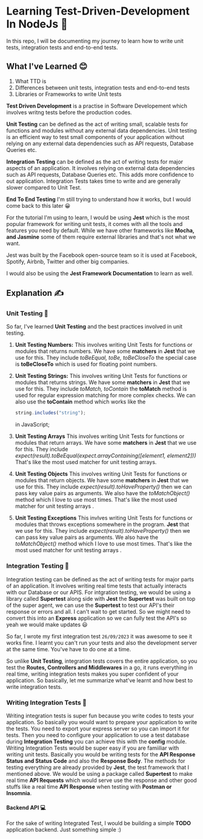 # Learning Test-Driven-Development In NodeJs 🚀

In this repo, I will be documenting my journey to learn how to write unit tests, integration tests and end-to-end tests.

## What I've Learned 😊

1. What TTD is
2. Differences between unit tests, integration tests and end-to-end tests
3. Libraries or Frameworks to write Unit tests

**Test Driven Development** is a practise in Software Developement which involves writng tests before the production codes.

**Unit Testing** can be defined as the act of writing small, scalable tests for functions and modules without any external data dependencies. Unit testing is an efficient way to test small components of your application without relying on any external data dependencies such as API requests, Database Queries etc.

**Integration Testing** can be defined as the act of writing tests for major aspects of an application. It involves relying on external data dependencies such as API requests, Database Queries etc. This adds more confidence to out application. Integration Tests takes time to write and are generally slower compared to Unit Test.

**End To End Testing** I'm still trying to understand how it works, but I would come back to this later 😀

For the tutorial I'm using to learn, I would be using **Jest** which is the most popular framework for writing unit tests, it comes with all the tools and features you need by default. While we have other frameworks like **Mocha, and Jasmine** some of them require external libraries and that's not what we want.

Jest was built by the Facebook open-source team so it is used at Facebook, Spotify, Airbnb, Twitter and other big companies.

I would also be using the **Jest Framework Documentation** to learn as well.

## Explanation ✍️

### Unit Testing 🧪

So far, I've learned **Unit Testing** and the best practices involved in unit testing.

1. **Unit Testing Numbers:**
   This involves writing Unit Tests for functions or modules that returns numbers. We have some **matchers** in **Jest** that we use for this. They include _toBeEqual, toBe, toBeCloseTo_ the special case is **toBeCloseTo** which is used for floating point numbers.

2. **Unit Testing Strings:**
   This involves writing Unit Tests for functions or modules that returns strings. We have some **matchers** in **Jest** that we use for this. They include _toMatch, toContain_ the **toMatch** method is used for regular expression matching for more complex checks. We can also use the **toContain** method which works like the

   ```js
   string.includes("string");
   ```

   in JavaScript;

3. **Unit Testing Arrays**
   This involves writing Unit Tests for functions or modules that return arrays. We have some **matchers** in **Jest** that we use for this. They include _expect(result).toBeEqual(expect.arrayContaining([element1, element2]))_
   That's like the most used matcher for unit testing arrays.

4. **Unit Testing Objects**
   This involves writing Unit Tests for functions or modules that return objects. We have some **matchers** in **Jest** that we use for this. They include _expect(result).toHaveProperty()_ then we can pass key value pairs as arguments. We also have the _toMatchObject()_ method which I love to use most times.
   That's like the most used matcher for unit testing arrays .

5. **Unit Testing Exceptions**
   This invlves writing Unit Tests for functions or modules that throws exceptions somewhere in the program.
   **Jest** that we use for this. They include _expect(result).toHaveProperty()_ then we can pass key value pairs as arguments. We also have the _toMatchObject()_ method which I love to use most times.
   That's like the most used matcher for unit testing arrays .

### Integration Testing 🧪

Integration testing can be defined as the act of writing tests for major parts of an application. It involves writing real time tests that actually interacts with our Database or our APIS. For intgration testing, we would be using a library called **Supertest** along side with **Jest** the **Supertest** was built on top of the super agent, we can use the **Supertest** to test our API's their response or errors and all. I can't wait to get started. So we might need to convert this into an **Express** application so we can fully test the API's so yeah we would make updates 😃

So far, I wrote my first integration test `26/09/2023` it was awesome to see it works fine. I learnt you can't run your tests and also the development server at the same time. You've have to do one at a time.

So unlike **Unit Testing**, integration tests covers the entire application, so you test the **Routes, Controllers and Middlewares** in a go, it runs everything in real time, writing integration tests makes you super confident of your application. So basically, let me summarize what've learnt and how best to write integration tests.


### Writing Integration Tests 🧪

Writing integration tests is super fun because you write codes to tests your application. So basically you would want to prepare your application to write the tests. You need to export your express server so you can import it for tests. Then you need to configure your application to use a test database during **Integration Testing**  you can achieve this with the **config** module. Writing Integration Tests would be super easy if you are famiiliar with writing unit tests.  Basically you would be writing tests for the **API Response** **Status and Status Code** and also the **Response Body**. The methods for testing everything are already provided by **Jest**, the test framework that I mentioned above. We would be using a package called **Supertest** to make real time **API Requests** which would serve use the response and other good stuffs like a real time **API Response** when testing with **Postman or Insomnia**.


#### Backend API 💻

For the sake of writing Integrated Test, I would be building a simple **TODO** application backend. Just something simple :)

